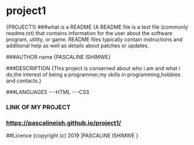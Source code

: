# project1
{PROJECT1}
###what is a README
{A README file is a text file (commonly readme.txt) that contains information for the user about the software program, utility, or game. README files typically contain instructions and additional help as well as details about patches or updates.


###AUTHOR name
{PASCALINE ISHIMWE}

###DESCRIPTION
{This project is conserned about who i am and what i do,the interest of being a programmer,my skills in programming,hobbies and contacts.}

###LANGUAGES
---HTML
---CSS

### LINK OF MY PROJECT
### https://pascalineish.github.io/project1/
##Licence
{copyright (c) 2019 |PASCALINE ISHIMWE }
